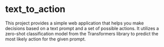 # text_to_action


This project provides a simple web application that helps you make decisions based on a text prompt and a set of possible actions. It utilizes a zero-shot classification model from the Transformers library to predict the most likely action for the given prompt.

